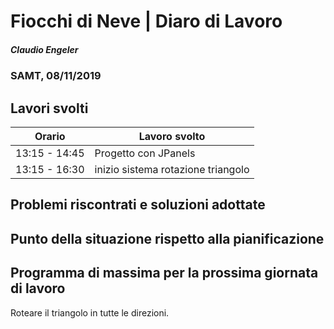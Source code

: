 # Fiocchi di Neve | Diaro di Lavoro
##### Claudio Engeler
### SAMT, 08/11/2019

## Lavori svolti


|Orario        |Lavoro svolto                     |
|--------------|----------------------------------|
|13:15 - 14:45 | Progetto con JPanels             |
|13:15 - 16:30 | inizio sistema rotazione triangolo|

##  Problemi riscontrati e soluzioni adottate


##  Punto della situazione rispetto alla pianificazione


## Programma di massima per la prossima giornata di lavoro

Roteare il triangolo in tutte le direzioni.